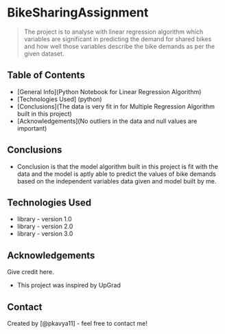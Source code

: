 # BikeSharingAssignment
> The project is to analyse with linear regression algorithm which variables are significant in predicting the demand for shared bikes and how well those variables describe the bike demands as per the given dataset.


## Table of Contents
* [General Info](Python Notebook for Linear Regression Algorithm)
* [Technologies Used] (python)
* [Conclusions](The data is very fit in for Multiple Regression Algorithm built in this project)
* [Acknowledgements](No outliers in the data and null values are important)

<!-- You don't have to answer all the questions - just the ones relevant to your project. -->

## Conclusions
- Conclusion is that the model algorithm built in this project is fit with the data and the model is aptly able to predict the values of bike demands based on the independent variables data given and model built by me.

<!-- You don't have to answer all the questions - just the ones relevant to your project. -->


## Technologies Used
- library - version 1.0
- library - version 2.0
- library - version 3.0

<!-- As the libraries versions keep on changing, it is recommended to mention the version of library used in this project -->

## Acknowledgements
Give credit here.
- This project was inspired by UpGrad

## Contact
Created by [@pkavya11] - feel free to contact me!
